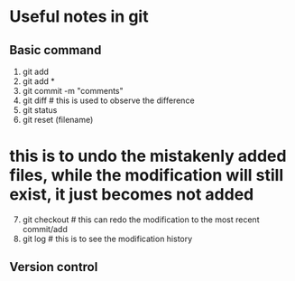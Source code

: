 # Useful notes in git

## Basic command
1. git add
2. git add *
3. git commit -m "comments"
4. git diff # this is used to observe the difference
5. git status
6. git reset (filename)  
 # this is to undo the mistakenly added files, while the modification will still exist, it just becomes not added
7. git checkout # this can redo the modification to the most recent commit/add
7. git log # this is to see the modification history

## Version control

